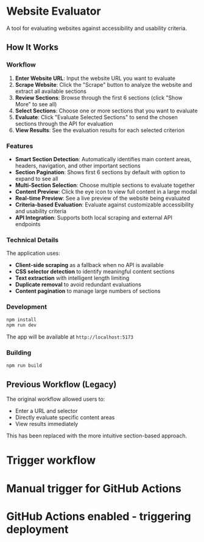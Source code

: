 # Website Evaluator

A tool for evaluating websites against accessibility and usability criteria.

## How It Works

### Workflow

1. **Enter Website URL**: Input the website URL you want to evaluate
2. **Scrape Website**: Click the "Scrape" button to analyze the website and extract all available sections
3. **Review Sections**: Browse through the first 6 sections (click "Show More" to see all)
4. **Select Sections**: Choose one or more sections that you want to evaluate
5. **Evaluate**: Click "Evaluate Selected Sections" to send the chosen sections through the API for evaluation
6. **View Results**: See the evaluation results for each selected criterion

### Features

- **Smart Section Detection**: Automatically identifies main content areas, headers, navigation, and other important sections
- **Section Pagination**: Shows first 6 sections by default with option to expand to see all
- **Multi-Section Selection**: Choose multiple sections to evaluate together
- **Content Preview**: Click the eye icon to view full content in a large modal
- **Real-time Preview**: See a live preview of the website being evaluated
- **Criteria-based Evaluation**: Evaluate against customizable accessibility and usability criteria
- **API Integration**: Supports both local scraping and external API endpoints

### Technical Details

The application uses:
- **Client-side scraping** as a fallback when no API is available
- **CSS selector detection** to identify meaningful content sections
- **Text extraction** with intelligent length limiting
- **Duplicate removal** to avoid redundant evaluations
- **Content pagination** to manage large numbers of sections

### Development

```bash
npm install
npm run dev
```

The app will be available at `http://localhost:5173`

### Building

```bash
npm run build
```

## Previous Workflow (Legacy)

The original workflow allowed users to:
- Enter a URL and selector
- Directly evaluate specific content areas
- View results immediately

This has been replaced with the more intuitive section-based approach.

# Trigger workflow
# Manual trigger for GitHub Actions
# GitHub Actions enabled - triggering deployment
